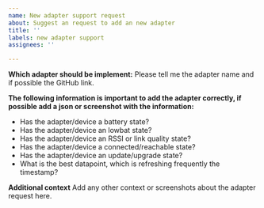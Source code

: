 ```yaml
---
name: New adapter support request
about: Suggest an request to add an new adapter
title: ''
labels: new adapter support
assignees: ''

---
```


**Which adapter should be implement:**
Please tell me the adapter name and if possible the GitHub link.

**The following information is important to add the adapter correctly, if possible add a json or screenshot with the information:**
- Has the adapter/device a battery state?
- Has the adapter/device an lowbat state?
- Has the adapter/device an RSSI or link quality state?
- Has the adapter/device a connected/reachable state?
- Has the adapter/device an update/upgrade state?
- What is the best datapoint, which is refreshing frequently the timestamp?

**Additional context**
Add any other context or screenshots about the adapter request here.
